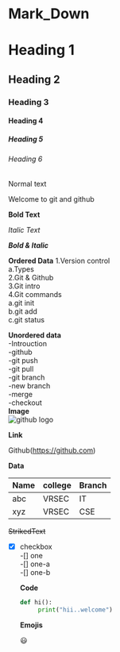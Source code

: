 # Mark_Down

# Heading 1
## Heading 2
### Heading 3
#### Heading 4
##### Heading 5
###### Heading 6

Normal text

Welcome to git and github

**Bold Text**

*Italic Text*

***Bold & Italic***

**Ordered Data**
1.Version control  
   a.Types  
2.Git & Github  
3.Git intro    
4.Git commands  
  a.git init  
  b.git add  
  c.git status
  
  **Unordered data**  
  -Introuction  
  -github  
    -git push  
    -git pull  
  -git branch  
    -new branch  
       -merge  
       -checkout   
 **Image**  
 ![github logo](https://encrypted-tbn0.gstatic.com/images?q=tbn:ANd9GcR8betttU3kpTfp6iilL1JAawJozOSiiQZdnw&usqp=CAU)   
 
 
 **Link**  
 
 Github(https://github.com)   
 
 **Data**  
 
 |Name|college|Branch|  
 |-----|-----|-------|
 |abc|VRSEC|IT|  
 |xyz|VRSEC|CSE|   
 
 ~~StrikedText~~  
 
 -[x] checkbox  
 -[] one  
   -[] one-a   
   -[] one-b  
   
   **Code**  
   
   ```python  
   def hi():  
        print("hii..welcome")  
   ```   
   
   **Emojis**  
   
   :smiley:   
   
   
    
